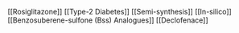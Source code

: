 [[Rosiglitazone]]
[[Type-2 Diabetes]]
[[Semi-synthesis]]
[[In-silico]]
[[Benzosuberene-sulfone (Bss) Analogues]]
[[Declofenace]]
